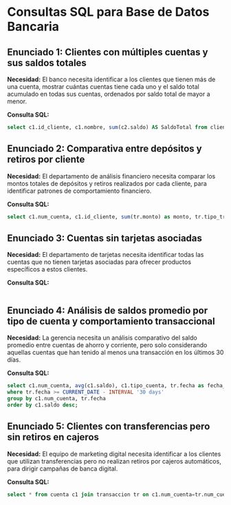 # Consultas SQL para Base de Datos Bancaria

## Enunciado 1: Clientes con múltiples cuentas y sus saldos totales

**Necesidad:** El banco necesita identificar a los clientes que tienen más de una cuenta, mostrar cuántas cuentas tiene cada uno y el saldo total acumulado en todas sus cuentas, ordenados por saldo total de mayor a menor.

**Consulta SQL:**
```sql
select c1.id_cliente, c1.nombre, sum(c2.saldo) AS SaldoTotal from cliente c1 join cuenta c2 on c1.id_cliente = c2.id_cliente  group by c1.id_cliente  order by SaldoTotal desc;

```

## Enunciado 2: Comparativa entre depósitos y retiros por cliente

**Necesidad:** El departamento de análisis financiero necesita comparar los montos totales de depósitos y retiros realizados por cada cliente, para identificar patrones de comportamiento financiero.

**Consulta SQL:**
```sql
select c1.num_cuenta, c1.id_cliente, sum(tr.monto) as monto, tr.tipo_transaccion from transaccion tr join cuenta c1 on tr.num_cuenta = c1.num_cuenta where tr.tipo_transaccion != 'tr.transferencia' group by c1.num_cuenta, c1.id_cliente, tipo_transaccion;

```

## Enunciado 3: Cuentas sin tarjetas asociadas

**Necesidad:** El departamento de tarjetas necesita identificar todas las cuentas que no tienen tarjetas asociadas para ofrecer productos específicos a estos clientes.

**Consulta SQL:**
```sql

```

## Enunciado 4: Análisis de saldos promedio por tipo de cuenta y comportamiento transaccional

**Necesidad:** La gerencia necesita un análisis comparativo del saldo promedio entre cuentas de ahorro y corriente, pero solo considerando aquellas cuentas que han tenido al menos una transacción en los últimos 30 días.

**Consulta SQL:**
```sql
select c1.num_cuenta, avg(c1.saldo), c1.tipo_cuenta, tr.fecha as fecha_transaccion from cuenta c1 join transaccion tr on c1.num_cuenta = tr.num_cuenta
where tr.fecha >= CURRENT_DATE - INTERVAL '30 days'
group by c1.num_cuenta, tr.fecha
order by c1.saldo desc;
```

## Enunciado 5: Clientes con transferencias pero sin retiros en cajeros

**Necesidad:** El equipo de marketing digital necesita identificar a los clientes que utilizan transferencias pero no realizan retiros por cajeros automáticos, para dirigir campañas de banca digital.

**Consulta SQL:**
```sql
select * from cuenta c1 join transaccion tr on c1.num_cuenta=tr.num_cuenta where tipo_transaccion='transferencia' and descripcion != 'Retiro en cajero';
```
